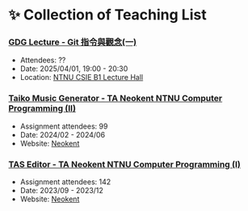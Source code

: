# ✨ Collection of Teaching List
### [GDG Lecture - Git 指令與觀念(一)](./NTNU-GDG/git-tutorial-1)
- Attendees: ??
- Date: 2025/04/01, 19:00 - 20:30
- Location: [NTNU CSIE B1 Lecture Hall](https://maps.app.goo.gl/WMuARzzb13DFezyMA)

### [Taiko Music Generator - TA Neokent NTNU Computer Programming (II)](./TA-NTNU-neokent-CP/CP2024-II-HW0105)
- Assignment attendees: 99
- Date: 2024/02 - 2024/06
- Website: [Neokent](https://sites.google.com/gapps.ntnu.edu.tw/neokent/teaching/past-courses/2024spring-computer-programming-ii?authuser=0)

### [TAS Editor - TA Neokent NTNU Computer Programming (I)](./TA-NTNU-neokent-CP/CP2023-I-HW0505)
- Assignment attendees: 142
- Date: 2023/09 - 2023/12
- Website: [Neokent](https://sites.google.com/gapps.ntnu.edu.tw/neokent/teaching/past-courses/2023fall-computer-programming-i?authuser=0)
